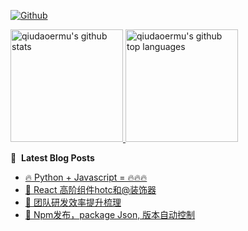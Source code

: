[![Github](https://img.shields.io/github/followers/qiudaoermu?label=Follow&style=social)](https://github.com/qiudaoermu)

<a href="https://github.com/qiudaoermu">
  <img height="180em" src="https://github-readme-stats.vercel.app/api?username=qiudaoermu&show_icons=true&count_private=true" alt="qiudaoermu's github stats" />
  <img height="180em" src="https://github-readme-stats.vercel.app/api/top-langs/?username=qiudaoermu&layout=compact" alt="qiudaoermu's github top languages" />
</a>
<br/>

<!--
** qiudaoermu / qiudaoermu ** is a ✨ _special_ ✨ repository because its`README.md`(this file) appears on your GitHub profile.

Here are some ideas to get you started:

  - 🔭 I’m currently working on ...
- 🌱 I’m currently learning ...
- 👯 I’m looking to collaborate on ...
- 🤔 I’m looking for help with ...
- 💬 Ask me about ...
- 📫 How to reach me: ...
- 😄 Pronouns: ...
- ⚡ Fun fact: ...
-->

📕 &nbsp;**Latest Blog Posts**

<!-- BLOG-POST-LIST:START -->
- [🔥 Python + Javascript = 🔥🔥🔥](https://qiudaoermu.github.io//2021/10/21/Python-+-JavaScript-=/)
- [🔋 React 高阶组件hotc和@装饰器](https://qiudaoermu.github.io//2021/10/21/react-%E9%AB%98%E9%98%B6%E7%BB%84%E4%BB%B6hotc%E5%92%8C@%E8%A3%85%E9%A5%B0%E5%99%A8/)
- [🏏 团队研发效率提升梳理](https://qiudaoermu.github.io//2021/10/21/%E5%9B%A2%E9%98%9F%E7%A0%94%E5%8F%91%E6%95%88%E7%8E%87%E6%8F%90%E5%8D%87%E6%A2%B3%E7%90%86/)
- [🍿 Npm发布，package Json, 版本自动控制](https://qiudaoermu.github.io//2021/10/21/npm%E5%8F%91%E5%B8%83-package-json,-%E7%89%88%E6%9C%AC%E8%87%AA%E5%8A%A8%E6%8E%A7%E5%88%B6/)
<!-- BLOG-POST-LIST:END -->


